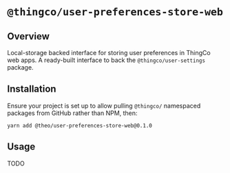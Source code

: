 # `@thingco/user-preferences-store-web`

## Overview

Local-storage backed interface for storing user preferences in ThingCo web apps. A ready-built interface to back the `@thingco/user-settings` package.

## Installation

Ensure your project is set up to allow pulling `@thingco/` namespaced packages from GitHub rather than NPM, then:

```
yarn add @theo/user-preferences-store-web@0.1.0
```

## Usage

TODO
